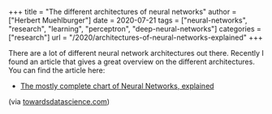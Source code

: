 +++
title = "The different architectures of neural networks"
author = ["Herbert Muehlburger"]
date = 2020-07-21
tags = ["neural-networks", "research", "learning", "perceptron", "deep-neural-networks"]
categories = ["research"]
url = "/2020/architectures-of-neural-networks-explained"
+++

There are a lot of different neural network architectures out there. Recently I found an article that gives a great overview on the different architectures. You can find the article here:

- [The mostly complete chart of Neural Networks, explained](https://towardsdatascience.com/the-mostly-complete-chart-of-neural-networks-explained-3fb6f2367464)

(via [towardsdatascience.com](https://towardsdatascience.com/the-mostly-complete-chart-of-neural-networks-explained-3fb6f2367464))